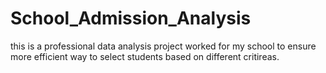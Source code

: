 # School_Admission_Analysis
this is a professional data analysis project worked for my school to ensure more efficient way to select students based on different critireas.  
